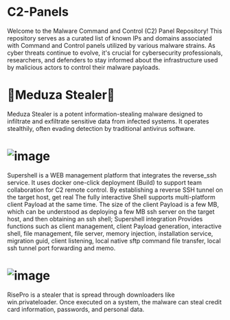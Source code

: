 # C2-Panels

Welcome to the Malware Command and Control (C2) Panel Repository! This repository serves as a curated list of known IPs and domains associated with Command and Control panels utilized by various malware strains. As cyber threats continue to evolve, it's crucial for cybersecurity professionals, researchers, and defenders to stay informed about the infrastructure used by malicious actors to control their malware payloads.

# 🐍Meduza Stealer🐍
Meduza Stealer is a potent information-stealing malware designed to infiltrate and exfiltrate sensitive data from infected systems. It operates stealthily, often evading detection by traditional antivirus software.


# ![image](https://github.com/Try0WR/C2-Panels/assets/164344863/6478674e-b0f5-4e22-8c95-ded0a7d025e8)
Supershell is a WEB management platform that integrates the reverse_ssh service. It uses docker one-click deployment (Build) to support team collaboration for C2 remote control. By establishing a reverse SSH tunnel on the target host, get real The fully interactive Shell supports multi-platform client Payload at the same time. The size of the client Payload is a few MB, which can be understood as deploying a few MB ssh server on the target host, and then obtaining an ssh shell; Supershell integration Provides functions such as client management, client Payload generation, interactive shell, file management, file server, memory injection, installation service, migration guid, client listening, local native sftp command file transfer, local ssh tunnel port forwarding and memo.

# ![image](https://github.com/Try0WR/C2-Panels/assets/164344863/7fbb86d5-aa00-488d-a9b7-789aff89040a)
RisePro is a stealer that is spread through downloaders like win.privateloader. Once executed on a system, the malware can steal credit card information, passwords, and personal data.

